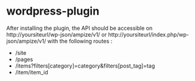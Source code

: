 # wordpress-plugin

After installing the plugin, the API should be accessible on http://yoursiteurl/wp-json/ampize/v1/ or http://yoursiteurl/index.php/wp-json/ampize/v1/ with the following routes :

* /site
* /pages
* /items?filters[category]=category&filters[post_tag]=tag
* /item/item_id
